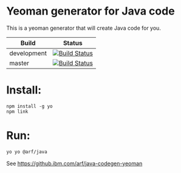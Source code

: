 # Yeoman generator for Java code
This is a yeoman generator that will create Java code for you.

| Build | Status |
| ------ | ---- |
| development | [![Build Status](https://travis.ibm.com/arf/java-codegen-yeoman.svg?token=D9H1S9JmREZirtqjnxut&branch=development)](https://travis.ibm.com/arf/java-codegen-yeoman) |
| master | [![Build Status](https://travis.ibm.com/arf/java-codegen-yeoman.svg?token=D9H1S9JmREZirtqjnxut&branch=master)](https://travis.ibm.com/arf/java-codegen-yeoman) |

# Install:

```
npm install -g yo
npm link
```

# Run:

```bash
yo yo @arf/java
```

See https://github.ibm.com/arf/java-codegen-yeoman
